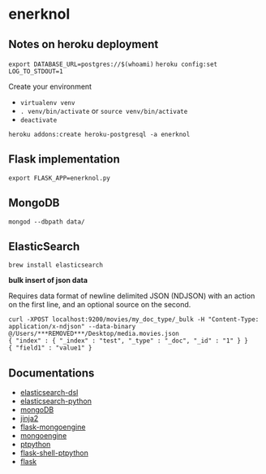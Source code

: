 # enerknol

## Notes on heroku deployment
`export DATABASE_URL=postgres://$(whoami)`
`heroku config:set LOG_TO_STDOUT=1`

Create your environment
 * `virtualenv venv`
 * `. venv/bin/activate` or `source venv/bin/activate`
 * `deactivate`
 
`heroku addons:create heroku-postgresql -a enerknol`

## Flask implementation
`export FLASK_APP=enerknol.py`

## MongoDB
`mongod --dbpath data/`

## ElasticSearch
`brew install elasticsearch`

**bulk insert of json data**

Requires data format of newline delimited JSON (NDJSON) with an action on the 
first line, and an optional source on the second.


```text
curl -XPOST localhost:9200/movies/my_doc_type/_bulk -H "Content-Type: application/x-ndjson" --data-binary @/Users/***REMOVED***/Desktop/media.movies.json
{ "index" : { "_index" : "test", "_type" : "_doc", "_id" : "1" } }
{ "field1" : "value1" }
```

## Documentations
* [elasticsearch-dsl](https://elasticsearch-dsl.readthedocs.io/)
* [elasticsearch-python](https://elasticsearch-py.readthedocs.io/en/master/)
* [mongoDB](https://docs.mongodb.com)
* [jinja2](http://jinja.pocoo.org/docs/2.10/)
* [flask-mongoengine](https://github.com/MongoEngine/flask-mongoengine)
* [mongoengine](http://docs.mongoengine.org/guide/)
* [ptpython](https://github.com/jonathanslenders/ptpython)
* [flask-shell-ptpython](https://github.com/jacquerie/flask-shell-ptpython)
* [flask](http://flask.pocoo.org/docs/0.12/)